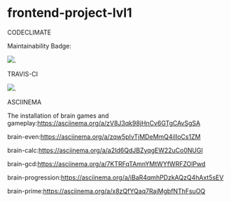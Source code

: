# frontend-project-lvl1

CODECLIMATE

Maintainability Badge:

<a href="https://codeclimate.com/github/Den520/frontend-project-lvl1/maintainability"><img src="https://api.codeclimate.com/v1/badges/9aa2eb2b2dd1cfe0773c/maintainability" /></a>.


TRAVIS-CI

<a href="https://travis-ci.org/Den520/frontend-project-lvl1"><img src="https://travis-ci.org/Den520/frontend-project-lvl1.svg?branch=master" /></a>.


ASCIINEMA

The installation of brain games and gameplay:https://asciinema.org/a/zV8J3qk98jHnCv6GTgCAvSgSA

brain-even:https://asciinema.org/a/zqw5pIvTjMDeMmQ4iIIoCs1ZM
    
brain-calc:https://asciinema.org/a/a2Id6QdJBZyqgEW22uCo0NUGl
    
brain-gcd:https://asciinema.org/a/7KTRFqTAmnYMtWYfWRFZOlPwd

brain-progression:https://asciinema.org/a/iBaR4qmhPDzkAQzQ4hAxt5sEV
    
brain-prime:https://asciinema.org/a/x8zQfYQaq7RajMgbfNThFsuOQ
